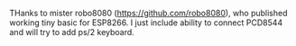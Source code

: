 THanks to mister robo8080 (https://github.com/robo8080), who published working tiny basic for ESP8266.
I just include ability to connect PCD8544 and will try to add ps/2  keyboard.

